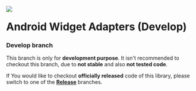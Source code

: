 <a href="http://www.android.com/">
<img align="left" src="http://github.wolf-itechnologies.com/images/wit/android/global/icons/wit_ic_android_develop_100.png" />
</a>

Android Widget Adapters (Develop)
===============

### Develop branch ###
This branch is only for **development purpose**. It isn't recommended to checkout this branch, due to **not stable** and also **not tested code**.

If You would like to checkout **officially released** code of this library, please switch to one of the **[Release](https://github.com/Wolf-ITechnologies/android_widget_adapters "Officially released code")** branches.

